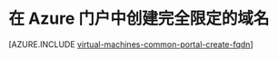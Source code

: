 <!-- not suitable for Mooncake -->

<properties
   pageTitle="在 Azure 门户中为 VM 创建 FQDN | Azure"
   description="了解如何在 Azure 门户中为基于资源管理器的虚拟机创建完全限定域名或 FQDN。"
   services="virtual-machines-windows"
   documentationCenter=""
   authors="dsk-2015"
   manager="timlt"
   editor="tysonn"
   tags="azure-resource-manager"/>

<tags
	ms.service="virtual-machines-windows"
	ms.date="01/19/2016"
	wacn.date="06/07/2016"/>

# 在 Azure 门户中创建完全限定的域名

[AZURE.INCLUDE [virtual-machines-common-portal-create-fqdn](../includes/virtual-machines-common-portal-create-fqdn.md)]

<!---HONumber=Mooncake_0411_2016-->